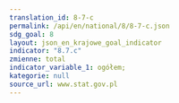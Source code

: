 ```yaml
---
translation_id: 8-7-c
permalink: /api/en/national/8/8-7-c.json
sdg_goal: 8
layout: json_en_krajowe_goal_indicator
indicator: "8.7.c"
zmienne: total
indicator_variable_1: ogółem;
kategorie: null
source_url: www.stat.gov.pl
---
```

